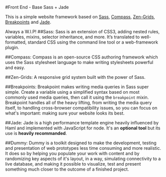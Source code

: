 #Front End - Base Sass + Jade

This is a simple website framework based on [Sass](http://http://sass-lang.com/), [Compass](http://http://compass-style.org/), [Zen-Grids](http://http://zengrids.com/), [Breakpoints](http://https://github.com/canarymason/breakpoint) and [Jade](http://https://github.com/visionmedia/jade#readme).

Always a W.I.P!
##Sass:
Sass is an extension of CSS3, adding nested rules, variables, mixins, selector inheritance, and more. It’s translated to well-formatted, standard CSS using the command line tool or a web-framework plugin.

##Compass:
Compass is an open-source CSS authoring framework which uses the Sass stylesheet language to make writing stylesheets powerful and easy.

##Zen-Grids:
A responsive grid system built with the power of Sass.

##Breakpoints:
Breakpoint makes writing media queries in Sass super simple. Create a variable using a simplified syntax based on most commonly used media queries, then call it using the `breakpoint` mixin. Breakpoint handles all of the heavy lifting, from writing the media query itself, to handling cross-browser compatibility issues, so you can focus on what's important: making sure your website looks its best.

##Jade:
Jade is a high performance template engine heavily influenced by Haml and implemented with JavaScript for node. It's an **optional tool** but its use is **heavily recommanded**.

##Dummy:
Dummy is a toolkit designed to make the development, testing and presentation of web prototypes less time consuming and more realistic. It does so by helping you populate your work with content and by randomizing key aspects of it's layout, in a way, simulating connectivity to a live database, and making it possible to visualize, test and present something much closer to the outcome of a finished project.